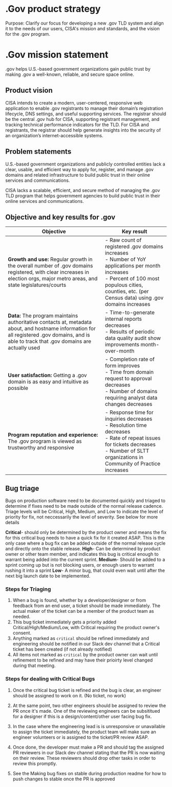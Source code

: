 # .Gov product strategy
Purpose: Clarify our focus for developing a new .gov TLD system and align it to the needs of our users, CISA's mission and standards, and the vision for the .gov program.

# .Gov mission statement

.gov helps U.S.-based government organizations gain public trust by making .gov a well-known, reliable, and secure space online.

## Product vision

CISA intends to create a modern, user-centered, responsive web application to enable .gov registrants to manage their domain’s registration lifecycle, DNS settings, and useful supporting services. The registrar should be the central .gov hub for CISA, supporting registrant management, and tracking technical performance indicators for the TLD. For CISA and registrants, the registrar should help generate insights into the security of an organization’s internet-accessible systems.

## Problem statements
U.S.-based government organizations and publicly controlled entities lack a clear, usable, and efficient way to apply for, register, and manage .gov domains and related infrastructure to build public trust in their online services and communications.

CISA lacks a scalable, efficient, and secure method of managing the .gov TLD program that helps government agencies to build public trust in their online services and communications.

## Objective and key results for .gov

| **Objective**                                                                                                                                                                                 | **Key result**                                                                                                                                                                                  |
|----------------------------------------------------------------------------------------------------------------------------------------------------------------------------------------|------------------------------------------------------------------------------------------------------------------------------------------------------------------------------------------------|
| **Growth and use:** Regular growth in the overall number of .gov domains registered, with clear increases in election orgs, major metro areas, and state legislatures/courts                  | - Raw count of registered .gov domains increases <br /> - Number of YoY applications per month increases <br /> - Percent of 100 most populous cities, counties, etc. (per Census data) using .gov domains increases |
| **Data:** The program maintains authoritative contacts at, metadata about, and hostname information for all registered .gov domains, and is able to track that .gov domains are actually used | - Time-to-generate internal reports decreases <br /> - Results of periodic data quality audit show improvements month-over-month                                                                              |
| **User satisfaction:** Getting a .gov domain is as easy and intuitive as possible                                                                                                             | - Completion rate of form improves <br /> - Time from domain request to approval decreases <br /> - Number of domains requiring analyst data changes decreases                                                        |
| **Program reputation and experience:** The .gov program is viewed as trustworthy and responsive                                                                                               | - Response time for inquiries decreases <br /> - Resolution time decreases <br /> - Rate of repeat issues for tickets decreases <br /> - Number of SLTT organizations in Community of Practice increases                                      |

## Bug triage

Bugs on production software need to be documented quickly and triaged to determine if fixes need to be made outside of the normal release cadence. Triage levels will be Critical, High, Medium, and Low to indicate the level of priority for fix, not neccessarily the level of severity. See below for more details

**Critical**- should only be determined by the product owner and means the fix for this critical bug needs to have a quick fix for it created ASAP. This is the only case where a bug fix can be added outside of the normal release cycle and directly onto the stable release.
**High**- Can be determined by product owner or other team member, and indicates this bug is critical enough to warrant being added into the current sprint.
**Medium**- Should be added to a sprint coming up but is not blocking users, or enough users to warrant rushing it into a sprint
**Low**- A minor bug, that could even wait until after the next big launch date to be implemented.

### Steps for Triaging

1. When a bug is found, whether by a developer/designer or from feedback from an end user, a ticket should be made immediately. The actual maker of the ticket can be a member of the product team as needed.
2. This bug ticket immediately gets a priority added Critical/High/Medium/Low, with Critical requiring the product owner's consent.
3. Anything marked as `critical` should be refined immediately and engineering should be notified in our Slack dev channel that a Critical ticket has been created (if not already notified)
4. All items not marked as `critical` by the product owner can wait until refinement to be refined and may have their prioirty level changed during that meeting.

### Steps for dealing with Critical Bugs

1. Once the critical bug ticket is refined and the bug is clear, an engineer should be assigned to work on it. (No ticket, no work)
2. At the same point, two other engineers should be assigned to review the PR once it's made. One of the reviewing engineers can be subsititued for a designer if this is a design/content/other user facing bug fix.
3. In the case where the engineering lead is is unresponsive or unavailable to assign the ticket immediately, the product team will make sure an engineer volunteers or is assigned to the ticket/PR review ASAP.

4. Once done, the developer must make a PR and should tag the assigned PR reviewers in our Slack dev channel stating that the PR is now waiting on their review. These reviewers should drop other tasks in order to review this promptly.
5. See the Making bug fixes on stable during production readme for how to push changes to stable once the PR is approved
